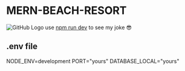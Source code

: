 # MERN-BEACH-RESORT
![GitHub Logo](/uploads/shot1.png)
use [npm run dev](https://) to see my joke :sunglasses: 
## .env file
NODE_ENV=development
PORT="yours"
DATABASE_LOCAL="yours"
